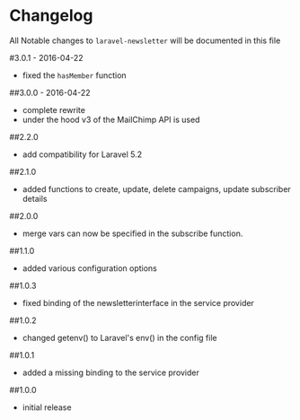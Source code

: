 # Changelog

All Notable changes to `laravel-newsletter` will be documented in this file

#3.0.1 - 2016-04-22
- fixed the `hasMember` function

##3.0.0 - 2016-04-22
- complete rewrite
- under the hood v3 of the MailChimp API is used

##2.2.0
- add compatibility for Laravel 5.2

##2.1.0
- added functions to create, update, delete campaigns, update subscriber details

##2.0.0
- merge vars can now be specified in the subscribe function.

##1.1.0
- added various configuration options

##1.0.3
- fixed binding of the newsletterinterface in the service provider

##1.0.2
- changed getenv() to Laravel's env() in the config file

##1.0.1
- added a missing binding to the service provider

##1.0.0

- initial release

